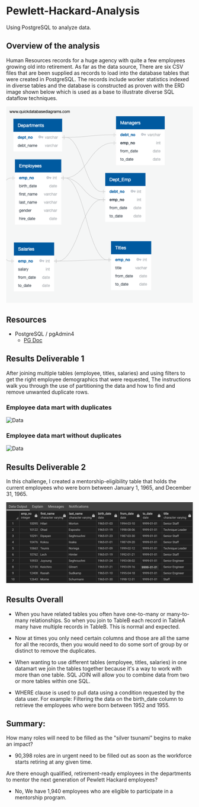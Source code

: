 # Pewlett-Hackard-Analysis
Using PostgreSQL to analyze data.

## Overview of the analysis

Human Resources records for a huge agency with quite a few employees growing old into retirement. As far as the data source, There are six CSV files that are been supplied as records to load into the database tables that were created in PostgreSQL. The records include worker statistics indexed in diverse tables and the database is constructed as proven with the ERD image shown below which is used as a base to illustrate diverse SQL dataflow techniques.

![ERD](/images/EmployeeDB.png)

## Resources

- PostgreSQL / pgAdmin4
  - [PG Doc](https://www.postgresql.org/docs/)

## Results Deliverable 1

After joining multiple tables (employee, titles, salaries) and using filters to get the right employee demographics that were requested, The instructions walk you through the use of partitioning the data and how to find and remove unwanted duplicate rows. 

### Employee data mart with duplicates

![Data](/images/retirement_titles.png)

### Employee data mart without duplicates

![Data](/images/unique_titles.png)

## Results Deliverable 2

In this challenge, I created a mentorship-eligibility table that holds the current employees who were born between January 1, 1965, and December 31, 1965.

![Data](/images/mentorship_eligibilty.png)

## Results Overall

- When you have related tables you often have one-to-many or many-to-many relationships. So when you join to TableB each record in TableA many have multiple records in TableB. This is normal and expected.

- Now at times you only need certain columns and those are all the same for all the records, then you would need to do some sort of group by or distinct to remove the duplicates.

-  When wanting to use different tables (employee, titles, salaries) in one datamart we join the tables together because it's a way to work with more than one table. SQL JOIN will allow you to combine data from two or more tables within one SQL.

- WHERE clause is used to pull data using a condition requested by the data user. For example: Filtering the data on the birth_date column to retrieve the employees who were born between 1952 and 1955. 

## Summary:

How many roles will need to be filled as the "silver tsunami" begins to make an impact?
  - 90,398 roles are in urgent need to be filled out as soon as the workforce starts retiring at any given time.
  
Are there enough qualified, retirement-ready employees in the departments to mentor the next generation of Pewlett Hackard employees?
  - No, We have 1,940 employees who are eligible to participate in a mentorship program.
